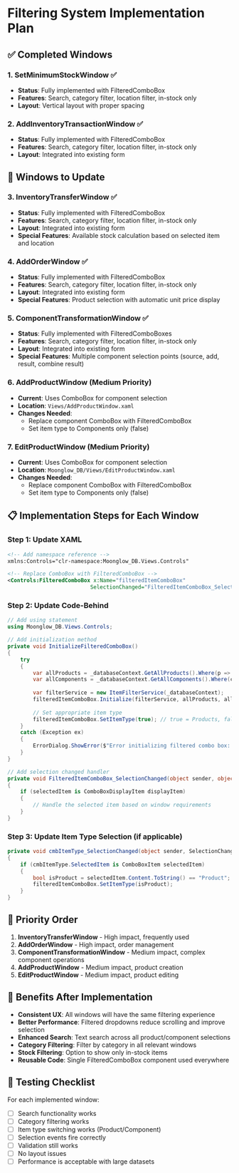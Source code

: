 # Filtering System Implementation Plan

## ✅ **Completed Windows**

### 1. **SetMinimumStockWindow** ✅
- **Status**: Fully implemented with FilteredComboBox
- **Features**: Search, category filter, location filter, in-stock only
- **Layout**: Vertical layout with proper spacing

### 2. **AddInventoryTransactionWindow** ✅
- **Status**: Fully implemented with FilteredComboBox
- **Features**: Search, category filter, location filter, in-stock only
- **Layout**: Integrated into existing form

## 🔄 **Windows to Update**

### 3. **InventoryTransferWindow** ✅
- **Status**: Fully implemented with FilteredComboBox
- **Features**: Search, category filter, location filter, in-stock only
- **Layout**: Integrated into existing form
- **Special Features**: Available stock calculation based on selected item and location

### 4. **AddOrderWindow** ✅
- **Status**: Fully implemented with FilteredComboBox
- **Features**: Search, category filter, location filter, in-stock only
- **Layout**: Integrated into existing form
- **Special Features**: Product selection with automatic unit price display

### 5. **ComponentTransformationWindow** ✅
- **Status**: Fully implemented with FilteredComboBoxes
- **Features**: Search, category filter, location filter, in-stock only
- **Layout**: Integrated into existing form
- **Special Features**: Multiple component selection points (source, add, result, combine result)

### 6. **AddProductWindow** (Medium Priority)
- **Current**: Uses ComboBox for component selection
- **Location**: `Views/AddProductWindow.xaml`
- **Changes Needed**:
  - Replace component ComboBox with FilteredComboBox
  - Set item type to Components only (false)

### 7. **EditProductWindow** (Medium Priority)
- **Current**: Uses ComboBox for component selection
- **Location**: `Moonglow_DB/Views/EditProductWindow.xaml`
- **Changes Needed**:
  - Replace component ComboBox with FilteredComboBox
  - Set item type to Components only (false)

## 📋 **Implementation Steps for Each Window**

### Step 1: Update XAML
```xml
<!-- Add namespace reference -->
xmlns:Controls="clr-namespace:Moonglow_DB.Views.Controls"

<!-- Replace ComboBox with FilteredComboBox -->
<Controls:FilteredComboBox x:Name="filteredItemComboBox" 
                          SelectionChanged="FilteredItemComboBox_SelectionChanged"/>
```

### Step 2: Update Code-Behind
```csharp
// Add using statement
using Moonglow_DB.Views.Controls;

// Add initialization method
private void InitializeFilteredComboBox()
{
    try
    {
        var allProducts = _databaseContext.GetAllProducts().Where(p => p.IsActive).ToList();
        var allComponents = _databaseContext.GetAllComponents().Where(c => c.IsActive).ToList();
        
        var filterService = new ItemFilterService(_databaseContext);
        filteredItemComboBox.Initialize(filterService, allProducts, allComponents);
        
        // Set appropriate item type
        filteredItemComboBox.SetItemType(true); // true = Products, false = Components
    }
    catch (Exception ex)
    {
        ErrorDialog.ShowError($"Error initializing filtered combo box: {ex.Message}", "Error");
    }
}

// Add selection changed handler
private void FilteredItemComboBox_SelectionChanged(object sender, object selectedItem)
{
    if (selectedItem is ComboBoxDisplayItem displayItem)
    {
        // Handle the selected item based on window requirements
    }
}
```

### Step 3: Update Item Type Selection (if applicable)
```csharp
private void cmbItemType_SelectionChanged(object sender, SelectionChangedEventArgs e)
{
    if (cmbItemType.SelectedItem is ComboBoxItem selectedItem)
    {
        bool isProduct = selectedItem.Content.ToString() == "Product";
        filteredItemComboBox.SetItemType(isProduct);
    }
}
```

## 🎯 **Priority Order**

1. **InventoryTransferWindow** - High impact, frequently used
2. **AddOrderWindow** - High impact, order management
3. **ComponentTransformationWindow** - Medium impact, complex component operations
4. **AddProductWindow** - Medium impact, product creation
5. **EditProductWindow** - Medium impact, product editing

## 🚀 **Benefits After Implementation**

- **Consistent UX**: All windows will have the same filtering experience
- **Better Performance**: Filtered dropdowns reduce scrolling and improve selection
- **Enhanced Search**: Text search across all product/component selections
- **Category Filtering**: Filter by category in all relevant windows
- **Stock Filtering**: Option to show only in-stock items
- **Reusable Code**: Single FilteredComboBox component used everywhere

## 📝 **Testing Checklist**

For each implemented window:
- [ ] Search functionality works
- [ ] Category filtering works
- [ ] Item type switching works (Product/Component)
- [ ] Selection events fire correctly
- [ ] Validation still works
- [ ] No layout issues
- [ ] Performance is acceptable with large datasets 